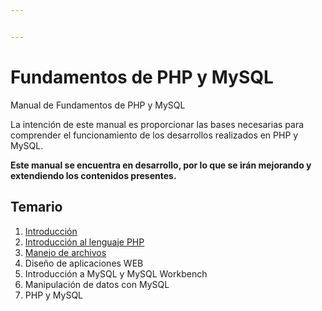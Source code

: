 ```yaml
---


---
```


<h1 id="fundamentos-de-php-y-mysql">Fundamentos de PHP y MySQL</h1>
<p>Manual de Fundamentos de PHP y MySQL</p>
<p>La intención de este manual es proporcionar las bases necesarias para comprender el funcionamiento de los desarrollos realizados en PHP y MySQL.</p>
<p><strong>Este manual se encuentra en desarrollo, por lo que se irán mejorando y extendiendo los contenidos presentes.</strong></p>
<h2 id="temario">Temario</h2>
<ol>
<li><a href="https://github.com/AiusDa/fundamentos-de-php-y-mysql/blob/master/Introducci%C3%B3n.md">Introducción</a></li>
<li><a href="https://github.com/AiusDa/fundamentos-de-php-y-mysql/blob/master/Introducci%C3%B3n%20a%20PHP.md">Introducción al lenguaje PHP</a></li>
<li><a href="https://github.com/AiusDa/fundamentos-de-php-y-mysql/blob/master/Manejo%20de%20archivos.md">Manejo de archivos</a></li>
<li>Diseño de aplicaciones WEB</li>
<li>Introducción a MySQL y MySQL Workbench</li>
<li>Manipulación de datos con MySQL</li>
<li>PHP y MySQL</li>
</ol>

